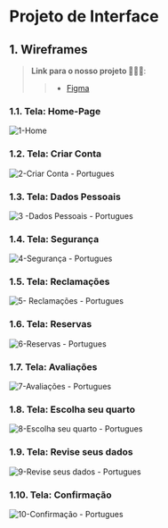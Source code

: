 
# Projeto de Interface

## 1. Wireframes

> **Link para o nosso projeto 🧳🌌🌅**:
> > - [Figma]([https://www.figma.com/](https://www.figma.com/file/qO2M99ABwqkSpM25lPzdxO/Hostel-El-Alebrije?node-id=23%3A2))

### 1.1. Tela: Home-Page
![1-Home](https://user-images.githubusercontent.com/95951195/194717957-389b51d9-15f2-405c-93d6-b318d7e3c985.png)

### 1.2. Tela: Criar Conta
![2-Criar Conta - Portugues](https://user-images.githubusercontent.com/95951195/194718378-9657e773-25c2-4c43-8305-eab71a3d2a3b.png)

### 1.3. Tela: Dados Pessoais
![3 -Dados Pessoais - Portugues](https://user-images.githubusercontent.com/95951195/194718397-d2d87692-4ab1-43f8-aaf6-ac150e18efd9.png)

### 1.4. Tela: Segurança
![4-Segurança - Portugues](https://user-images.githubusercontent.com/95951195/194718416-dc2e5960-fc74-46aa-972e-975bdc09c829.png)

### 1.5. Tela: Reclamações
![5- Reclamações - Portugues](https://user-images.githubusercontent.com/95951195/194718842-03af6d3f-96a6-4328-91b8-9c79aafae771.png)

### 1.6. Tela: Reservas
![6-Reservas - Portugues](https://user-images.githubusercontent.com/95951195/194718877-c18f7f45-13d4-4f1e-8f02-6fd56745948e.png)

### 1.7. Tela: Avaliações
![7-Avaliações - Portugues](https://user-images.githubusercontent.com/95951195/194718885-388157ac-f54d-4c9d-91bb-fb9e6b1016f3.png)

### 1.8. Tela: Escolha seu quarto
![8-Escolha seu quarto - Portugues](https://user-images.githubusercontent.com/95951195/194718893-3b13f7f5-a26d-4647-b11d-5576f771f55b.png)

### 1.9. Tela: Revise seus dados
![9-Revise seus dados - Portugues](https://user-images.githubusercontent.com/95951195/194718935-d12a8d07-c8fc-426e-8d32-6f158183e171.png)

### 1.10. Tela: Confirmação
![10-Confirmação - Portugues](https://user-images.githubusercontent.com/95951195/194718953-004a597d-83af-489f-9643-905b8cfdf239.png)

<!-- 
![Exemplo de UserFlow](img/userflow.jpg)

Fluxo de usuário (User Flow) é uma técnica que permite ao desenvolvedor mapear todo fluxo de telas do site ou app. Essa técnica funciona para alinhar os caminhos e as possíveis ações que o usuário pode fazer junto com os membros de sua equipe.

> **Links Úteis**:
> - [User Flow: O Quê É e Como Fazer?](https://medium.com/7bits/fluxo-de-usu%C3%A1rio-user-flow-o-que-%C3%A9-como-fazer-79d965872534)
> - [User Flow vs Site Maps](http://designr.com.br/sitemap-e-user-flow-quais-as-diferencas-e-quando-usar-cada-um/)
> - [Top 25 User Flow Tools & Templates for Smooth](https://www.mockplus.com/blog/post/user-flow-tools)


## Wireframes

![Exemplo de Wireframe](img/wireframe-example.png)

São protótipos usados em design de interface para sugerir a estrutura de um site web e seu relacionamentos entre suas páginas. Um wireframe web é uma ilustração semelhante do layout de elementos fundamentais na interface.
 
> **Links Úteis**:
> - [Protótipos vs Wireframes](https://www.nngroup.com/videos/prototypes-vs-wireframes-ux-projects/)
> - [Ferramentas de Wireframes](https://rockcontent.com/blog/wireframes/)
> - [MarvelApp](https://marvelapp.com/developers/documentation/tutorials/)
> - [Figma](https://www.figma.com/)
> - [Adobe XD](https://www.adobe.com/br/products/xd.html#scroll)
> - [Axure](https://www.axure.com/edu) (Licença Educacional)
> - [InvisionApp](https://www.invisionapp.com/) (Licença Educacional)
 -->

